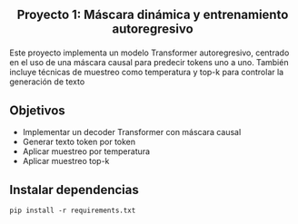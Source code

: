 <h2 align="center">
<p>Proyecto 1: Máscara dinámica y entrenamiento autoregresivo </p>
</h2>

Este proyecto implementa un modelo Transformer autoregresivo, centrado en el uso de una máscara causal para predecir tokens uno a uno. También incluye técnicas de muestreo como temperatura y top-k para controlar la generación de texto

## Objetivos

- Implementar un decoder Transformer con máscara causal
- Generar texto token por token
- Aplicar muestreo por temperatura
- Aplicar muestreo top-k

## Instalar dependencias
```
pip install -r requirements.txt
```  
